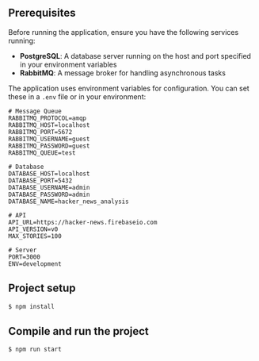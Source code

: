 ## Prerequisites

Before running the application, ensure you have the following services running:

- **PostgreSQL**: A database server running on the host and port specified in your environment variables
- **RabbitMQ**: A message broker for handling asynchronous tasks

The application uses environment variables for configuration. You can set these in a `.env` file or in your environment:

```
# Message Queue
RABBITMQ_PROTOCOL=amqp
RABBITMQ_HOST=localhost
RABBITMQ_PORT=5672
RABBITMQ_USERNAME=guest
RABBITMQ_PASSWORD=guest
RABBITMQ_QUEUE=test

# Database
DATABASE_HOST=localhost
DATABASE_PORT=5432
DATABASE_USERNAME=admin
DATABASE_PASSWORD=admin
DATABASE_NAME=hacker_news_analysis

# API
API_URL=https://hacker-news.firebaseio.com
API_VERSION=v0
MAX_STORIES=100

# Server
PORT=3000
ENV=development
```

## Project setup

```bash
$ npm install
```

## Compile and run the project

```bash
$ npm run start
```
